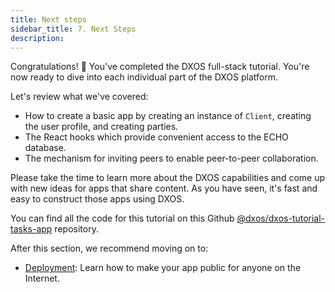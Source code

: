 ```yaml
---
title: Next steps
sidebar_title: 7. Next Steps
description:
---
```


Congratulations! 🎉 You've completed the DXOS full-stack tutorial.
You're now ready to dive into each individual part of the DXOS platform.

Let's review what we've covered:

- How to create a basic app by creating an instance of `Client`, creating the user profile, and creating parties.
- The React hooks which provide convenient access to the ECHO database.
- The mechanism for inviting peers to enable peer-to-peer collaboration.

Please take the time to learn more about the DXOS capabilities and come up with new ideas for apps that share content. As you have seen, it's fast and easy to construct those apps using DXOS.

You can find all the code for this tutorial on this Github [@dxos/dxos-tutorial-tasks-app](https://github.com/dxos/dxos-tutorial-tasks-app) repository.

After this section, we recommend moving on to:

- [Deployment](../publishing/configuration): Learn how to make your app public for anyone on the Internet.
